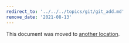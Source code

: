 ```yaml
---
redirect_to: '../../../topics/git/git_add.md'
remove_date: '2021-08-13'
---
```


This document was moved to [another location](../../../topics/git/git_add.md).

<!-- This redirect file can be deleted after <2021-08-13>. -->
<!-- Before deletion, see: https://docs.gitlab.com/ee/development/documentation/#move-or-rename-a-page -->
